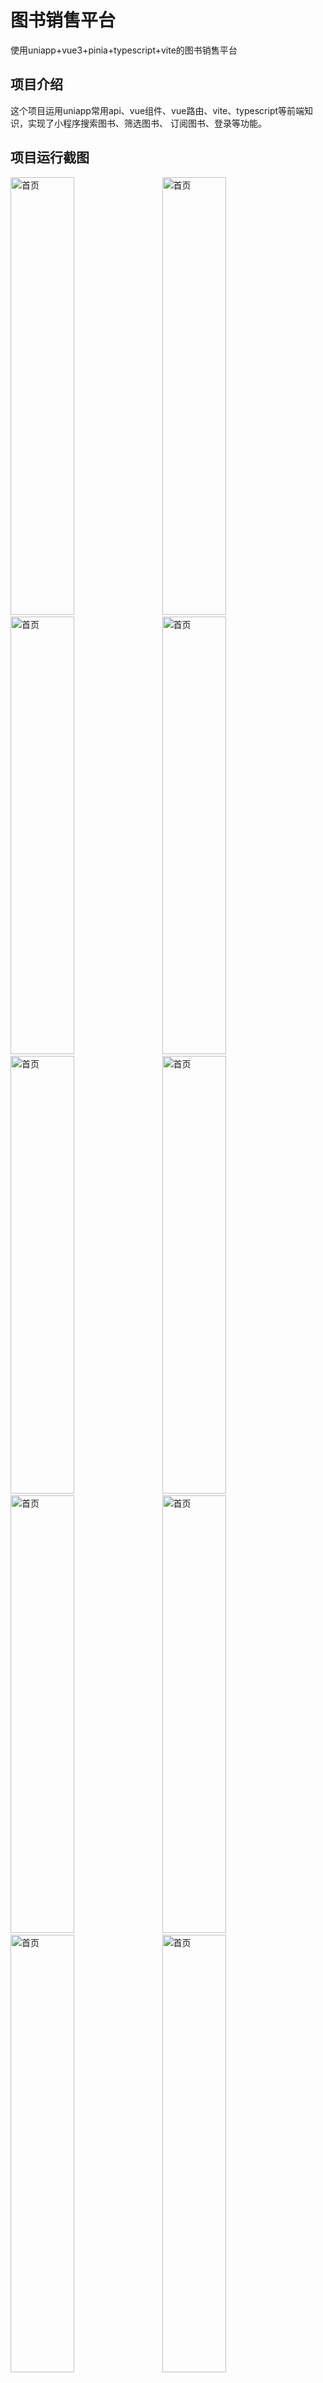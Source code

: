 # 图书销售平台
使用uniapp+vue3+pinia+typescript+vite的图书销售平台

## 项目介绍
这个项目运用uniapp常用api、vue组件、vue路由、vite、typescript等前端知识，实现了小程序搜索图书、筛选图书、
订阅图书、登录等功能。

## 项目运行截图

<img src="https://img1.imgtp.com/2023/09/09/6fL2vtNB.JPG" alt="首页" width="45%" height="700">&nbsp;&nbsp;&nbsp;&nbsp;<img src="https://img1.imgtp.com/2023/09/09/xx5EHadT.JPG" alt="首页" width="45%" height="700"><br/>
<img src="https://img1.imgtp.com/2023/09/09/eVqJX1tX.JPG" alt="首页" width="45%" height="700">&nbsp;&nbsp;&nbsp;&nbsp;<img src="https://img1.imgtp.com/2023/09/09/bTnHt1lt.JPG" alt="首页" width="45%" height="700"><br/>
<img src="https://img1.imgtp.com/2023/09/09/npC1nH8X.JPG" alt="首页" width="45%" height="700">&nbsp;&nbsp;&nbsp;&nbsp;<img src="https://img1.imgtp.com/2023/09/09/TuW0SkXv.JPG" alt="首页" width="45%" height="700"><br/>
<img src="https://img1.imgtp.com/2023/09/09/Fq4YJdkH.JPG" alt="首页" width="45%" height="700">&nbsp;&nbsp;&nbsp;&nbsp;<img src="https://img1.imgtp.com/2023/09/09/SqXGETA7.JPG" alt="首页" width="45%" height="700"><br/>
<img src="https://img1.imgtp.com/2023/09/09/bJQDsOvj.JPG" alt="首页" width="45%" height="700">&nbsp;&nbsp;&nbsp;&nbsp;<img src="https://img1.imgtp.com/2023/09/09/pssEciGg.JPG" alt="首页" width="45%" height="700">
